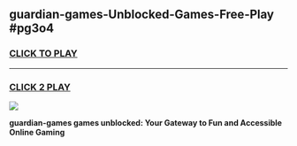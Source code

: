 
## guardian-games-Unblocked-Games-Free-Play #pg3o4
<h3>
<a href="https://us.freeplayer.one?title=guardian-games&ref=9M">CLICK TO PLAY</a></h3>
<hr>

<h3>
<a href="https://us.freeplayer.one?title=guardian-games&ref=9M">CLICK 2 PLAY</a>
  
</h3>

<a href="https://us.freeplayer.one?title=guardian-games&ref=9M"><img src="https://clearcache.store/games.png"></a>


**guardian-games games unblocked: Your Gateway to Fun and Accessible Online Gaming**
